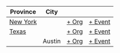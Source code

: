| Province | City | | |
| --- | --- | --- | --- |
| [New York](index.md#new-york) | | [+ Org](https://github.com/swingdance/orgs/issues/new?assignees=&labels=add+org&projects=&template=02-add_entity.yml&title=Add%20Org%3A%20en_US%20%E2%80%A2%20%3CName%3E&region=en_US&province=New%20York&city=New%20York) | [+ Event](https://github.com/swingdance/events/issues/new?assignees=&labels=add+event&projects=&template=02-add_entity.yml&title=Add%20Event%3A%20en_US%20%E2%80%A2%20%3CName%3E&region=en_US&province=New%20York&city=New%20York&org_id=) |
| [Texas](index.md#texas) | | [+ Org](https://github.com/swingdance/orgs/issues/new?assignees=&labels=add+org&projects=&template=02-add_entity.yml&title=Add%20Org%3A%20en_US%20%E2%80%A2%20%3CName%3E&region=en_US&province=Texas&city=) | [+ Event](https://github.com/swingdance/events/issues/new?assignees=&labels=add+event&projects=&template=02-add_entity.yml&title=Add%20Event%3A%20en_US%20%E2%80%A2%20%3CName%3E&region=en_US&province=Texas&city=&org_id=) |
| | Austin | [+ Org](https://github.com/swingdance/orgs/issues/new?assignees=&labels=add+org&projects=&template=02-add_entity.yml&title=Add%20Org%3A%20en_US%20%E2%80%A2%20%3CName%3E&region=en_US&province=Texas&city=Austin) | [+ Event](https://github.com/swingdance/events/issues/new?assignees=&labels=add+event&projects=&template=02-add_entity.yml&title=Add%20Event%3A%20en_US%20%E2%80%A2%20%3CName%3E&region=en_US&province=Texas&city=Austin&org_id=) |
